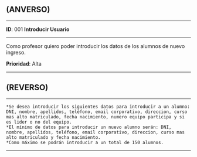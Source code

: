 ## (ANVERSO)
---

**ID**: 001 **Introducir Usuario**

---

Como profesor quiero poder introducir los datos de los alumnos de nuevo ingreso.

**Prioridad**: Alta

---

## (REVERSO)

---

	*Se desea introducir los siguientes datos para introducir a un alumno: DNI, nombre, apellidos, teléfono, email corporativo, direccion, curso mas alto matriculado, fecha nacimiento, numero equipo participa y si es lider o no del equipo.
	*El mínimo de datos para introducir un nuevo alumno serán: DNI, nombre, apellidos, teléfono, email corporativo, direccion, curso mas alto matriculado y fecha nacimiento.
	*Como máximo se podrán introducir a un total de 150 alumnos.
---
